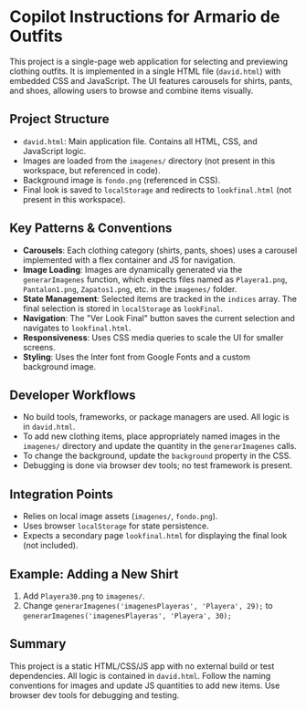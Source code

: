 # Copilot Instructions for Armario de Outfits

This project is a single-page web application for selecting and previewing clothing outfits. It is implemented in a single HTML file (`david.html`) with embedded CSS and JavaScript. The UI features carousels for shirts, pants, and shoes, allowing users to browse and combine items visually.

## Project Structure
- `david.html`: Main application file. Contains all HTML, CSS, and JavaScript logic.
- Images are loaded from the `imagenes/` directory (not present in this workspace, but referenced in code).
- Background image is `fondo.png` (referenced in CSS).
- Final look is saved to `localStorage` and redirects to `lookfinal.html` (not present in this workspace).

## Key Patterns & Conventions
- **Carousels**: Each clothing category (shirts, pants, shoes) uses a carousel implemented with a flex container and JS for navigation.
- **Image Loading**: Images are dynamically generated via the `generarImagenes` function, which expects files named as `Playera1.png`, `Pantalon1.png`, `Zapatos1.png`, etc. in the `imagenes/` folder.
- **State Management**: Selected items are tracked in the `indices` array. The final selection is stored in `localStorage` as `lookFinal`.
- **Navigation**: The "Ver Look Final" button saves the current selection and navigates to `lookfinal.html`.
- **Responsiveness**: Uses CSS media queries to scale the UI for smaller screens.
- **Styling**: Uses the Inter font from Google Fonts and a custom background image.

## Developer Workflows
- No build tools, frameworks, or package managers are used. All logic is in `david.html`.
- To add new clothing items, place appropriately named images in the `imagenes/` directory and update the quantity in the `generarImagenes` calls.
- To change the background, update the `background` property in the CSS.
- Debugging is done via browser dev tools; no test framework is present.

## Integration Points
- Relies on local image assets (`imagenes/`, `fondo.png`).
- Uses browser `localStorage` for state persistence.
- Expects a secondary page `lookfinal.html` for displaying the final look (not included).

## Example: Adding a New Shirt
1. Add `Playera30.png` to `imagenes/`.
2. Change `generarImagenes('imagenesPlayeras', 'Playera', 29);` to `generarImagenes('imagenesPlayeras', 'Playera', 30);`

## Summary
This project is a static HTML/CSS/JS app with no external build or test dependencies. All logic is contained in `david.html`. Follow the naming conventions for images and update JS quantities to add new items. Use browser dev tools for debugging and testing.

